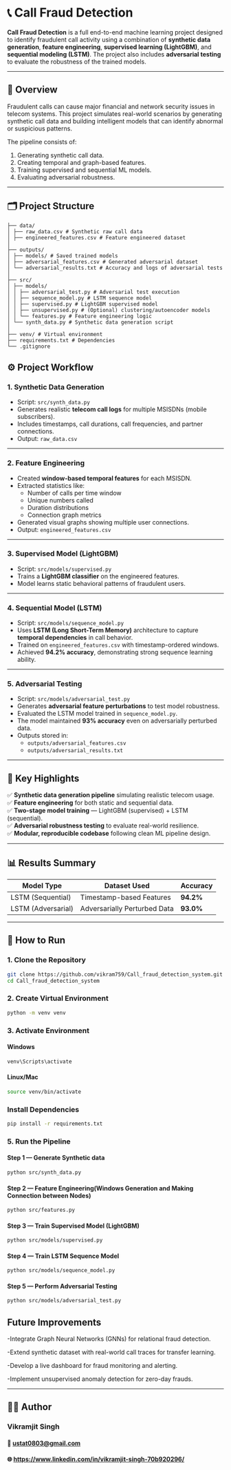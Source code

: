 # 📞 Call Fraud Detection

**Call Fraud Detection** is a full end-to-end machine learning project designed to identify fraudulent call activity using a combination of **synthetic data generation**, **feature engineering**, **supervised learning (LightGBM)**, and **sequential modeling (LSTM)**.
The project also includes **adversarial testing** to evaluate the robustness of the trained models.

---

## 🧠 Overview

Fraudulent calls can cause major financial and network security issues in telecom systems.
This project simulates real-world scenarios by generating synthetic call data and building intelligent models that can identify abnormal or suspicious patterns.

The pipeline consists of:
1. Generating synthetic call data.
2. Creating temporal and graph-based features.
3. Training supervised and sequential ML models.
4. Evaluating adversarial robustness.

---

## 🗂️ Project Structure
```
├── data/
│ ├── raw_data.csv # Synthetic raw call data
│ ├── engineered_features.csv # Feature engineered dataset
│
├── outputs/
│ ├── models/ # Saved trained models
│ ├── adversarial_features.csv # Generated adversarial dataset
│ └── adversarial_results.txt # Accuracy and logs of adversarial tests
│
├── src/
│ ├── models/
│ │ ├── adversarial_test.py # Adversarial test execution
│ │ ├── sequence_model.py # LSTM sequence model
│ │ ├── supervised.py # LightGBM supervised model
│ │ ├── unsupervised.py # (Optional) clustering/autoencoder models
│ │ └── features.py # Feature engineering logic
│ └── synth_data.py # Synthetic data generation script
│
├── venv/ # Virtual environment
├── requirements.txt # Dependencies
└── .gitignore

```

## ⚙️ Project Workflow

### **1. Synthetic Data Generation**
- Script: `src/synth_data.py`
- Generates realistic **telecom call logs** for multiple MSISDNs (mobile subscribers).
- Includes timestamps, call durations, call frequencies, and partner connections.
- Output: `raw_data.csv`

---

### **2. Feature Engineering**
- Created **window-based temporal features** for each MSISDN.
- Extracted statistics like:
  - Number of calls per time window
  - Unique numbers called
  - Duration distributions
  - Connection graph metrics
- Generated visual graphs showing multiple user connections.
- Output: `engineered_features.csv`

---

### **3. Supervised Model (LightGBM)**
- Script: `src/models/supervised.py`
- Trains a **LightGBM classifier** on the engineered features.
- Model learns static behavioral patterns of fraudulent users.
---

### **4. Sequential Model (LSTM)**
- Script: `src/models/sequence_model.py`
- Uses **LSTM (Long Short-Term Memory)** architecture to capture **temporal dependencies** in call behavior.
- Trained on `engineered_features.csv` with timestamp-ordered windows.
- Achieved **94.2% accuracy**, demonstrating strong sequence learning ability.

---

### **5. Adversarial Testing**
- Script: `src/models/adversarial_test.py`
- Generates **adversarial feature perturbations** to test model robustness.
- Evaluated the LSTM model trained in `sequence_model.py`.
- The model maintained **93% accuracy** even on adversarially perturbed data.
- Outputs stored in:
  - `outputs/adversarial_features.csv`
  - `outputs/adversarial_results.txt`

---

## 🧩 Key Highlights

✅ **Synthetic data generation pipeline** simulating realistic telecom usage.  
✅ **Feature engineering** for both static and sequential data.  
✅ **Two-stage model training** — LightGBM (supervised) + LSTM (sequential).  
✅ **Adversarial robustness testing** to evaluate real-world resilience.  
✅ **Modular, reproducible codebase** following clean ML pipeline design.

---

## 📊 Results Summary

| Model Type          | Dataset Used               | Accuracy |
|----------------------|-----------------------------|-----------|
| LSTM (Sequential)     | Timestamp-based Features    | **94.2%** |
| LSTM (Adversarial)    | Adversarially Perturbed Data| **93.0%** |

---

## 🚀 How to Run

### **1. Clone the Repository**
```bash
git clone https://github.com/vikram759/Call_fraud_detection_system.git
cd Call_fraud_detection_system
```
### **2. Create Virtual Environment**
```bash
python -m venv venv
```
### **3. Activate Environment**
#### Windows
```bash
venv\Scripts\activate

```
#### Linux/Mac

```bash
source venv/bin/activate
```
### **Install Dependencies**
```bash
pip install -r requirements.txt

```
### **5. Run the Pipeline**
#### Step 1  —  Generate Synthetic data
```bash
python src/synth_data.py
```
#### Step 2  — Feature Engineering(Windows Generation and Making Connection between Nodes)
```bash
python src/features.py
```
#### Step 3 — Train Supervised Model (LightGBM)
```bash
python src/models/supervised.py

```
#### Step 4 — Train LSTM Sequence Model
```bash
python src/models/sequence_model.py

```
#### Step 5 — Perform Adversarial Testing
```bash
python src/models/adversarial_test.py

```

## Future Improvements
-Integrate Graph Neural Networks (GNNs) for relational fraud detection.

-Extend synthetic dataset with real-world call traces for transfer learning.

-Develop a live dashboard for fraud monitoring and alerting.

-Implement unsupervised anomaly detection for zero-day frauds.

---

## 🧑‍💻 Author
### **Vikramjit Singh**
#### 📧 ustat0803@gmail.com
#### 🌐 https://www.linkedin.com/in/vikramjit-singh-70b920296/
